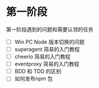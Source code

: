 # 第一阶段

第一阶段遇到的问题和需要认领的任务

- [ ] Win PC  Node 版本切换的问题
- [ ] superagent 简易的入门教程
- [ ] cheerio 简易的入门教程
- [ ] eventproxy 简易的入门教程
- [ ] BDD 和 TDD 的区别
- [ ] 如何发布npm 包
